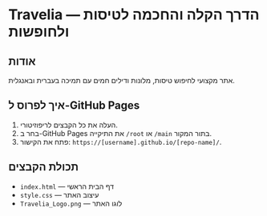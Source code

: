 # Travelia — הדרך הקלה והחכמה לטיסות ולחופשות

## אודות
אתר מקצועי לחיפוש טיסות, מלונות ודילים חמים עם תמיכה בעברית ובאנגלית.

## איך לפרוס ל-GitHub Pages

1. העלה את כל הקבצים לריפוזיטורי.
2. בחר ב-GitHub Pages את התיקייה `/root` או `/main` בתור המקור.
3. פתח את הקישור: `https://[username].github.io/[repo-name]/`.

## תכולת הקבצים

- `index.html` — דף הבית הראשי
- `style.css` — עיצוב האתר
- `Travelia_Logo.png` — לוגו האתר
